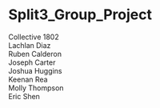 # Split3_Group_Project
Collective 1802<br />
Lachlan Diaz<br />
Ruben Calderon<br />
Joseph Carter<br />
Joshua Huggins<br />
Keenan Rea<br />
Molly Thompson<br />
Eric Shen<br />
